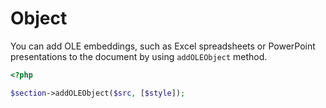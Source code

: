 # Object

You can add OLE embeddings, such as Excel spreadsheets or PowerPoint presentations to the document by using ``addOLEObject`` method.

``` php
<?php

$section->addOLEObject($src, [$style]);
```
